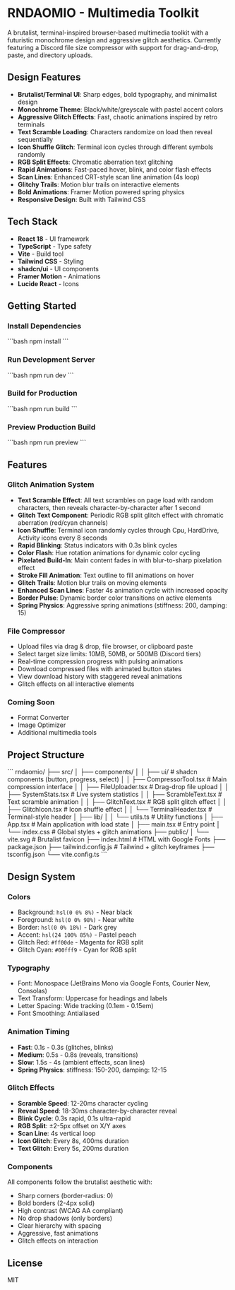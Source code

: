 # RNDAOMIO - Multimedia Toolkit

A brutalist, terminal-inspired browser-based multimedia toolkit with a futuristic monochrome design and aggressive glitch aesthetics. Currently featuring a Discord file size compressor with support for drag-and-drop, paste, and directory uploads.

## Design Features

- **Brutalist/Terminal UI**: Sharp edges, bold typography, and minimalist design
- **Monochrome Theme**: Black/white/greyscale with pastel accent colors
- **Aggressive Glitch Effects**: Fast, chaotic animations inspired by retro terminals
- **Text Scramble Loading**: Characters randomize on load then reveal sequentially
- **Icon Shuffle Glitch**: Terminal icon cycles through different symbols randomly
- **RGB Split Effects**: Chromatic aberration text glitching
- **Rapid Animations**: Fast-paced hover, blink, and color flash effects
- **Scan Lines**: Enhanced CRT-style scan line animation (4s loop)
- **Glitchy Trails**: Motion blur trails on interactive elements
- **Bold Animations**: Framer Motion powered spring physics
- **Responsive Design**: Built with Tailwind CSS

## Tech Stack

- **React 18** - UI framework
- **TypeScript** - Type safety
- **Vite** - Build tool
- **Tailwind CSS** - Styling
- **shadcn/ui** - UI components
- **Framer Motion** - Animations
- **Lucide React** - Icons

## Getting Started

### Install Dependencies

\`\`\`bash
npm install
\`\`\`

### Run Development Server

\`\`\`bash
npm run dev
\`\`\`

### Build for Production

\`\`\`bash
npm run build
\`\`\`

### Preview Production Build

\`\`\`bash
npm run preview
\`\`\`

## Features

### Glitch Animation System

- **Text Scramble Effect**: All text scrambles on page load with random characters, then reveals character-by-character after 1 second
- **Glitch Text Component**: Periodic RGB split glitch effect with chromatic aberration (red/cyan channels)
- **Icon Shuffle**: Terminal icon randomly cycles through Cpu, HardDrive, Activity icons every 8 seconds
- **Rapid Blinking**: Status indicators with 0.3s blink cycles
- **Color Flash**: Hue rotation animations for dynamic color cycling
- **Pixelated Build-In**: Main content fades in with blur-to-sharp pixelation effect
- **Stroke Fill Animation**: Text outline to fill animations on hover
- **Glitch Trails**: Motion blur trails on moving elements
- **Enhanced Scan Lines**: Faster 4s animation cycle with increased opacity
- **Border Pulse**: Dynamic border color transitions on active elements
- **Spring Physics**: Aggressive spring animations (stiffness: 200, damping: 15)

### File Compressor

- Upload files via drag & drop, file browser, or clipboard paste
- Select target size limits: 10MB, 50MB, or 500MB (Discord tiers)
- Real-time compression progress with pulsing animations
- Download compressed files with animated button states
- View download history with staggered reveal animations
- Glitch effects on all interactive elements

### Coming Soon

- Format Converter
- Image Optimizer
- Additional multimedia tools

## Project Structure

\`\`\`
rndaomio/
├── src/
│   ├── components/
│   │   ├── ui/                    # shadcn components (button, progress, select)
│   │   ├── CompressorTool.tsx     # Main compression interface
│   │   ├── FileUploader.tsx       # Drag-drop file upload
│   │   ├── SystemStats.tsx        # Live system statistics
│   │   ├── ScrambleText.tsx       # Text scramble animation
│   │   ├── GlitchText.tsx         # RGB split glitch effect
│   │   ├── GlitchIcon.tsx         # Icon shuffle effect
│   │   └── TerminalHeader.tsx     # Terminal-style header
│   ├── lib/
│   │   └── utils.ts      # Utility functions
│   ├── App.tsx                    # Main application with load state
│   ├── main.tsx                   # Entry point
│   └── index.css                  # Global styles + glitch animations
├── public/
│   └── vite.svg                   # Brutalist favicon
├── index.html                     # HTML with Google Fonts
├── package.json
├── tailwind.config.js             # Tailwind + glitch keyframes
├── tsconfig.json
└── vite.config.ts
\`\`\`

## Design System

### Colors

- Background: `hsl(0 0% 8%)` - Near black
- Foreground: `hsl(0 0% 98%)` - Near white
- Border: `hsl(0 0% 18%)` - Dark grey
- Accent: `hsl(24 100% 85%)` - Pastel peach
- Glitch Red: `#ff00de` - Magenta for RGB split
- Glitch Cyan: `#00fff9` - Cyan for RGB split

### Typography

- Font: Monospace (JetBrains Mono via Google Fonts, Courier New, Consolas)
- Text Transform: Uppercase for headings and labels
- Letter Spacing: Wide tracking (0.1em - 0.15em)
- Font Smoothing: Antialiased

### Animation Timing

- **Fast**: 0.1s - 0.3s (glitches, blinks)
- **Medium**: 0.5s - 0.8s (reveals, transitions)
- **Slow**: 1.5s - 4s (ambient effects, scan lines)
- **Spring Physics**: stiffness: 150-200, damping: 12-15

### Glitch Effects

- **Scramble Speed**: 12-20ms character cycling
- **Reveal Speed**: 18-30ms character-by-character reveal
- **Blink Cycle**: 0.3s rapid, 0.1s ultra-rapid
- **RGB Split**: ±2-5px offset on X/Y axes
- **Scan Line**: 4s vertical loop
- **Icon Glitch**: Every 8s, 400ms duration
- **Text Glitch**: Every 5s, 200ms duration

### Components

All components follow the brutalist aesthetic with:
- Sharp corners (border-radius: 0)
- Bold borders (2-4px solid)
- High contrast (WCAG AA compliant)
- No drop shadows (only borders)
- Clear hierarchy with spacing
- Aggressive, fast animations
- Glitch effects on interaction

## License

MIT

